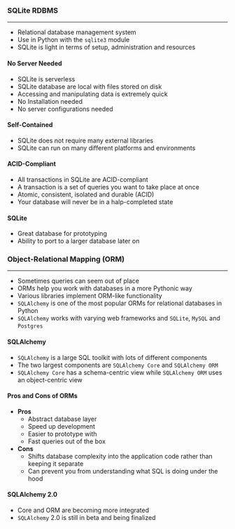 ### SQLite RDBMS

___

* Relational database management system
* Use in Python with the `sqlite3` module
* SQLite is light in terms of setup, administration and resources

#### No Server Needed

* SQLite is serverless
* SQLite database are local with files stored on disk
* Accessing and manipulating data is extremely quick
* No Installation needed
* No server configurations needed

#### Self-Contained

* SQLite does not require many external libraries
* SQLite can run on many different platforms and environments

#### ACID-Compliant

* All transactions in SQLite are ACID-compliant
* A transaction is a set of queries you want to take place at once
* Atomic, consistent, isolated and durable (ACID)
* Your database will never be in a halp-completed state

#### SQLite

* Great database for prototyping
* Ability to port to a larger database later on

### Object-Relational Mapping (ORM)

___

* Sometimes queries can seem out of place
* ORMs help you work with databases in a more Pythonic way
* Various libraries implement ORM-like functionality
* `SQLAlchemy` is one of the most popular ORMs for relational databases in Python
* `SQLAlchemy` works with varying web frameworks and `SQLite`, `MySQL` and `Postgres`

#### SQLAlchemy

* `SQLAlchemy` is a large SQL toolkit with lots of different components
* The two largest components are `SQLAlchemy Core` and `SQLAlchemy ORM`
* `SQLAlchemy Core` has a schema-centric view while `SQLAlchemy ORM` uses an object-centric view

#### Pros and Cons of ORMs

* **Pros**
    * Abstract database layer
    * Speed up development
    * Easier to prototype with
    * Fast queries out of the box
* **Cons**
    * Shifts database complexity into the application code rather than keeping it separate
    * Can prevent you from understanding what SQL is doing under the hood

#### SQLAlchemy 2.0

* Core and ORM are becoming more integrated
* `SQLAlchemy` 2.0 is still in beta and being finalized
